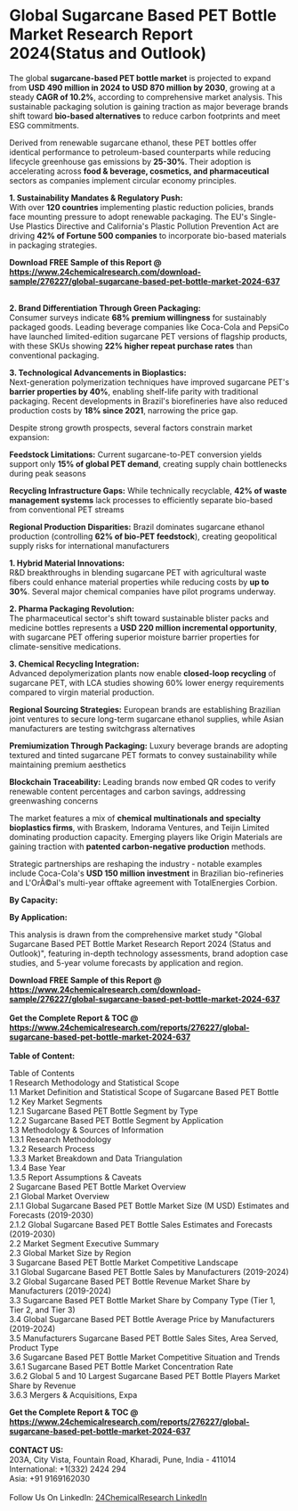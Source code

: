 <h1>Global Sugarcane Based PET Bottle Market Research Report 2024(Status and Outlook)</h1><p>The global <strong>sugarcane-based PET bottle market</strong> is projected to expand from <strong>USD 490 million in 2024 to USD 870 million by 2030</strong>, growing at a steady <strong>CAGR of 10.2%</strong>, according to comprehensive market analysis. This sustainable packaging solution is gaining traction as major beverage brands shift toward <strong>bio-based alternatives</strong> to reduce carbon footprints and meet ESG commitments.</p><p>Derived from renewable sugarcane ethanol, these PET bottles offer identical performance to petroleum-based counterparts while reducing lifecycle greenhouse gas emissions by <strong>25-30%</strong>. Their adoption is accelerating across <strong>food &amp; beverage, cosmetics, and pharmaceutical</strong> sectors as companies implement circular economy principles.</p><p><strong>1. Sustainability Mandates &amp; Regulatory Push:</strong><br>
With over <strong>120 countries</strong> implementing plastic reduction policies, brands face mounting pressure to adopt renewable packaging. The EU's Single-Use Plastics Directive and California's Plastic Pollution Prevention Act are driving <strong>42% of Fortune 500 companies</strong> to incorporate bio-based materials in packaging strategies.</p><div><b>Download FREE Sample of this Report @ 
            <a href="https://www.24chemicalresearch.com/download-sample/276227/global-sugarcane-based-pet-bottle-market-2024-637">
            https://www.24chemicalresearch.com/download-sample/276227/global-sugarcane-based-pet-bottle-market-2024-637</a></b></div><br><p><strong>2. Brand Differentiation Through Green Packaging:</strong><br>
Consumer surveys indicate <strong>68% premium willingness</strong> for sustainably packaged goods. Leading beverage companies like Coca-Cola and PepsiCo have launched limited-edition sugarcane PET versions of flagship products, with these SKUs showing <strong>22% higher repeat purchase rates</strong> than conventional packaging.</p><p><strong>3. Technological Advancements in Bioplastics:</strong><br>
Next-generation polymerization techniques have improved sugarcane PET's <strong>barrier properties by 40%</strong>, enabling shelf-life parity with traditional packaging. Recent developments in Brazil's biorefineries have also reduced production costs by <strong>18% since 2021</strong>, narrowing the price gap.</p><p>Despite strong growth prospects, several factors constrain market expansion:</p><p><strong>Feedstock Limitations:</strong> Current sugarcane-to-PET conversion yields support only <strong>15% of global PET demand</strong>, creating supply chain bottlenecks during peak seasons</p><p><strong>Recycling Infrastructure Gaps:</strong> While technically recyclable, <strong>42% of waste management systems</strong> lack processes to efficiently separate bio-based from conventional PET streams</p><p><strong>Regional Production Disparities:</strong> Brazil dominates sugarcane ethanol production (controlling <strong>62% of bio-PET feedstock</strong>), creating geopolitical supply risks for international manufacturers</p><p><strong>1. Hybrid Material Innovations:</strong><br>
R&amp;D breakthroughs in blending sugarcane PET with agricultural waste fibers could enhance material properties while reducing costs by <strong>up to 30%</strong>. Several major chemical companies have pilot programs underway.</p><p><strong>2. Pharma Packaging Revolution:</strong><br>
The pharmaceutical sector's shift toward sustainable blister packs and medicine bottles represents a <strong>USD 220 million incremental opportunity</strong>, with sugarcane PET offering superior moisture barrier properties for climate-sensitive medications.</p><p><strong>3. Chemical Recycling Integration:</strong><br>
Advanced depolymerization plants now enable <strong>closed-loop recycling</strong> of sugarcane PET, with LCA studies showing 60% lower energy requirements compared to virgin material production.</p><p><strong>Regional Sourcing Strategies:</strong> European brands are establishing Brazilian joint ventures to secure long-term sugarcane ethanol supplies, while Asian manufacturers are testing switchgrass alternatives</p><p><strong>Premiumization Through Packaging:</strong> Luxury beverage brands are adopting textured and tinted sugarcane PET formats to convey sustainability while maintaining premium aesthetics</p><p><strong>Blockchain Traceability:</strong> Leading brands now embed QR codes to verify renewable content percentages and carbon savings, addressing greenwashing concerns</p><p>The market features a mix of <strong>chemical multinationals and specialty bioplastics firms</strong>, with Braskem, Indorama Ventures, and Teijin Limited dominating production capacity. Emerging players like Origin Materials are gaining traction with <strong>patented carbon-negative production</strong> methods.</p><p>Strategic partnerships are reshaping the industry - notable examples include Coca-Cola's <strong>USD 150 million investment</strong> in Brazilian bio-refineries and L'OrÃ©al's multi-year offtake agreement with TotalEnergies Corbion.</p><p><strong>By Capacity:</strong></p><p><strong>By Application:</strong></p><p>This analysis is drawn from the comprehensive market study "Global Sugarcane Based PET Bottle Market Research Report 2024 (Status and Outlook)", featuring in-depth technology assessments, brand adoption case studies, and 5-year volume forecasts by application and region.</p><div><b>Download FREE Sample of this Report @ 
            <a href="https://www.24chemicalresearch.com/download-sample/276227/global-sugarcane-based-pet-bottle-market-2024-637">
            https://www.24chemicalresearch.com/download-sample/276227/global-sugarcane-based-pet-bottle-market-2024-637</a></b></div><br><div><b>Get the Complete Report & TOC @ 
            <a href="https://www.24chemicalresearch.com/reports/276227/global-sugarcane-based-pet-bottle-market-2024-637">
            https://www.24chemicalresearch.com/reports/276227/global-sugarcane-based-pet-bottle-market-2024-637</a></b></div><br>
            <b>Table of Content:</b><p>Table of Contents<br />
1 Research Methodology and Statistical Scope<br />
1.1 Market Definition and Statistical Scope of Sugarcane Based PET Bottle<br />
1.2 Key Market Segments<br />
1.2.1 Sugarcane Based PET Bottle Segment by Type<br />
1.2.2 Sugarcane Based PET Bottle Segment by Application<br />
1.3 Methodology & Sources of Information<br />
1.3.1 Research Methodology<br />
1.3.2 Research Process<br />
1.3.3 Market Breakdown and Data Triangulation<br />
1.3.4 Base Year<br />
1.3.5 Report Assumptions & Caveats<br />
2 Sugarcane Based PET Bottle Market Overview<br />
2.1 Global Market Overview<br />
2.1.1 Global Sugarcane Based PET Bottle Market Size (M USD) Estimates and Forecasts (2019-2030)<br />
2.1.2 Global Sugarcane Based PET Bottle Sales Estimates and Forecasts (2019-2030)<br />
2.2 Market Segment Executive Summary<br />
2.3 Global Market Size by Region<br />
3 Sugarcane Based PET Bottle Market Competitive Landscape<br />
3.1 Global Sugarcane Based PET Bottle Sales by Manufacturers (2019-2024)<br />
3.2 Global Sugarcane Based PET Bottle Revenue Market Share by Manufacturers (2019-2024)<br />
3.3 Sugarcane Based PET Bottle Market Share by Company Type (Tier 1, Tier 2, and Tier 3)<br />
3.4 Global Sugarcane Based PET Bottle Average Price by Manufacturers (2019-2024)<br />
3.5 Manufacturers Sugarcane Based PET Bottle Sales Sites, Area Served, Product Type<br />
3.6 Sugarcane Based PET Bottle Market Competitive Situation and Trends<br />
3.6.1 Sugarcane Based PET Bottle Market Concentration Rate<br />
3.6.2 Global 5 and 10 Largest Sugarcane Based PET Bottle Players Market Share by Revenue<br />
3.6.3 Mergers & Acquisitions, Expa</p><div><b>Get the Complete Report & TOC @ 
            <a href="https://www.24chemicalresearch.com/reports/276227/global-sugarcane-based-pet-bottle-market-2024-637">
            https://www.24chemicalresearch.com/reports/276227/global-sugarcane-based-pet-bottle-market-2024-637</a></b></div><br><b>CONTACT US:</b><br>
            203A, City Vista, Fountain Road, Kharadi, Pune, India - 411014<br>
            International: +1(332) 2424 294<br>
            Asia: +91 9169162030 <br><br>
            Follow Us On LinkedIn: <a href="https://www.linkedin.com/company/24chemicalresearch/">24ChemicalResearch LinkedIn</a>